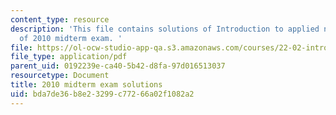 ```yaml
---
content_type: resource
description: 'This file contains solutions of Introduction to applied nuclear physics
  of 2010 midterm exam. '
file: https://ol-ocw-studio-app-qa.s3.amazonaws.com/courses/22-02-introduction-to-applied-nuclear-physics-spring-2012/bda7de36b8e23299c77266a02f1082a2_MIT22_02S12_midterm2010sol.pdf
file_type: application/pdf
parent_uid: 0192239e-ca40-5b42-d8fa-97d016513037
resourcetype: Document
title: 2010 midterm exam solutions
uid: bda7de36-b8e2-3299-c772-66a02f1082a2
---
```

